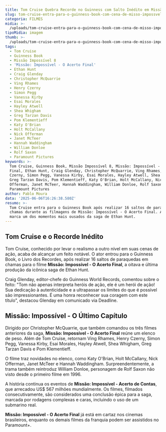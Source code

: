 ```yaml
---
title: Tom Cruise Quebra Recorde no Guinness com Salto Inédito em Missão Impossível 8
slug: tom-cruise-entra-para-o-guinness-book-com-cena-de-misso-impossvel-8
categoria: FILMES
midia: >-
  /uploads/tom-cruise-entra-para-o-guinness-book-com-cena-de-misso-impossvel-8-thumb.png
tipoMidia: imagem
thumb: >-
  /uploads/tom-cruise-entra-para-o-guinness-book-com-cena-de-misso-impossvel-8-thumb.png
tags:
  - Tom Cruise
  - Guinness Book
  - Missão Impossível 8
  - 'Missão: Impossível - O Acerto Final'
  - Ethan Hunt
  - Craig Glenday
  - Christopher McQuarrie
  - Ving Rhames
  - Henry Czerny
  - Simon Pegg
  - Vanessa Kirby
  - Esai Morales
  - Hayley Atwell
  - Shea Whigham
  - Greg Tarzan Davis
  - Pom Klementieff
  - Katy O'Brian
  - Holt McCallany
  - Nick Offerman
  - Janet McTeer
  - Hannah Waddingham
  - William Donloe
  - Rolf Saxon
  - Paramount Pictures
keywords: >-
  Tom Cruise, Guinness Book, Missão Impossível 8, Missão: Impossível - O Acerto
  Final, Ethan Hunt, Craig Glenday, Christopher McQuarrie, Ving Rhames, Henry
  Czerny, Simon Pegg, Vanessa Kirby, Esai Morales, Hayley Atwell, Shea Whigham,
  Greg Tarzan Davis, Pom Klementieff, Katy O'Brian, Holt McCallany, Nick
  Offerman, Janet McTeer, Hannah Waddingham, William Donloe, Rolf Saxon,
  Paramount Pictures
author: Pablo Moura
data: '2025-06-06T16:26:38.580Z'
resumo: >-
  Tom Cruise entra para o Guinness Book após realizar 16 saltos de paraquedas em
  chamas durante as filmagens de Missão: Impossível - O Acerto Final. A cena
  marca um dos momentos mais ousados da saga de Ethan Hunt.
---
```


## Tom Cruise e o Recorde Inédito

Tom Cruise, conhecido por levar o realismo a outro nível em suas cenas de ação, acaba de alcançar um feito notável. O ator entrou para o Guinness Book, o Livro dos Recordes, após realizar 16 saltos de paraquedas em chamas para o filme **Missão: Impossível - O Acerto Final**, a oitava e última produção da icônica saga de Ethan Hunt.

Craig Glenday, editor-chefe do Guinness World Records, comentou sobre o feito: "Tom não apenas interpreta heróis de ação, ele é um herói de ação! Sua dedicação à autenticidade e a ultrapassar os limites do que é possível são impressionantes. É uma honra reconhecer sua coragem com este título", destacou Glenday em comunicado via Deadline.

## Missão: Impossível - O Último Capítulo

Dirigido por Christopher McQuarrie, que também comandou os três filmes anteriores da saga, **Missão: Impossível - O Acerto Final** reúne um elenco de peso. Além de Tom Cruise, retornam Ving Rhames, Henry Czerny, Simon Pegg, Vanessa Kirby, Esai Morales, Hayley Atwell, Shea Whigham, Greg Tarzan Davis e Pom Klementieff.

O filme traz novidades no elenco, como Katy O'Brian, Holt McCallany, Nick Offerman, Janet McTeer e Hannah Waddingham. Surpreendentemente, a trama também reintroduz William Donloe, personagem de Rolf Saxon não visto desde o primeiro filme em 1996.

A história continua os eventos de **Missão: Impossível - Acerto de Contas**, que arrecadou US$ 567 milhões mundialmente. Os filmes, filmados consecutivamente, são considerados uma conclusão épica para a saga, marcada por rodagens complexas e caras, incluindo o uso de um submarino real.

**Missão: Impossível - O Acerto Final** já está em cartaz nos cinemas brasileiros, enquanto os demais filmes da franquia podem ser assistidos no Paramount+.
